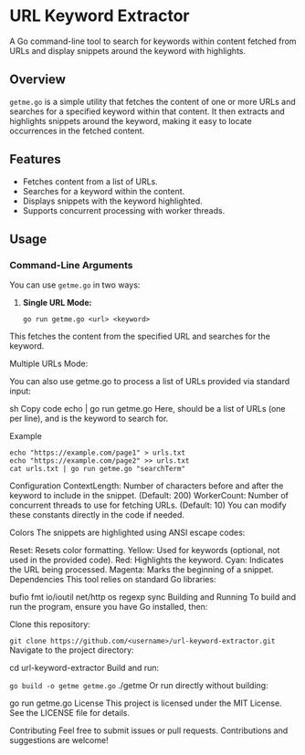 # URL Keyword Extractor

A Go command-line tool to search for keywords within content fetched from URLs and display snippets around the keyword with highlights.

## Overview

`getme.go` is a simple utility that fetches the content of one or more URLs and searches for a specified keyword within that content. It then extracts and highlights snippets around the keyword, making it easy to locate occurrences in the fetched content.

## Features

- Fetches content from a list of URLs.
- Searches for a keyword within the content.
- Displays snippets with the keyword highlighted.
- Supports concurrent processing with worker threads.

## Usage

### Command-Line Arguments

You can use `getme.go` in two ways:

1. **Single URL Mode:**

   ```
   go run getme.go <url> <keyword>
This fetches the content from the specified URL and searches for the keyword.

Multiple URLs Mode:

You can also use getme.go to process a list of URLs provided via standard input:

sh
Copy code
echo <urls> | go run getme.go <keyword>
Here, <urls> should be a list of URLs (one per line), and <keyword> is the keyword to search for.

Example
```
echo "https://example.com/page1" > urls.txt
echo "https://example.com/page2" >> urls.txt
cat urls.txt | go run getme.go "searchTerm"
```
Configuration
ContextLength: Number of characters before and after the keyword to include in the snippet. (Default: 200)
WorkerCount: Number of concurrent threads to use for fetching URLs. (Default: 10)
You can modify these constants directly in the code if needed.

Colors
The snippets are highlighted using ANSI escape codes:

Reset: Resets color formatting.
Yellow: Used for keywords (optional, not used in the provided code).
Red: Highlights the keyword.
Cyan: Indicates the URL being processed.
Magenta: Marks the beginning of a snippet.
Dependencies
This tool relies on standard Go libraries:

bufio
fmt
io/ioutil
net/http
os
regexp
sync
Building and Running
To build and run the program, ensure you have Go installed, then:

Clone this repository:

```git clone https://github.com/<username>/url-keyword-extractor.git```
Navigate to the project directory:

cd url-keyword-extractor
Build and run:

```go build -o getme getme.go```
./getme <url> <keyword>
Or run directly without building:

go run getme.go <url> <keyword>
License
This project is licensed under the MIT License. See the LICENSE file for details.

Contributing
Feel free to submit issues or pull requests. Contributions and suggestions are welcome!

